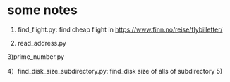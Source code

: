 # some notes
1) find_flight.py: find cheap flight in https://www.finn.no/reise/flybilletter/
 
2) read_address.py 	

 3)prime_number.py 	 

 4）find_disk_size_subdirectory.py: find_disk size of alls of subdirectory
 5)
